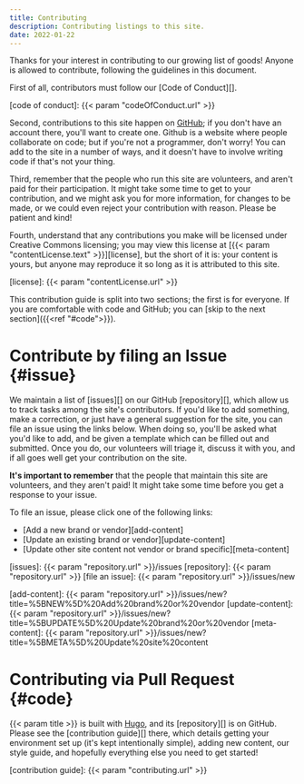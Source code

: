 ```yaml
---
title: Contributing
description: Contributing listings to this site.
date: 2022-01-22
---
```


Thanks for your interest in contributing to our growing list of goods! Anyone is
allowed to contribute, following the guidelines in this document.

First of all, contributors must follow our [Code of Conduct][].

[code of conduct]: {{< param "codeOfConduct.url" >}}

Second, contributions to this site happen on [GitHub][]; if you don't have an
account there, you'll want to create one. Github is a website where people
collaborate on code; but if you're not a programmer, don't worry! You can add to
the site in a number of ways, and it doesn't have to involve writing code if
that's not your thing.

[github]: https://github.com/

Third, remember that the people who run this site are volunteers, and aren't
paid for their participation. It might take some time to get to your
contribution, and we might ask you for more information, for changes to be made,
or we could even reject your contribution with reason. Please be patient and
kind!

Fourth, understand that any contributions you make will be licensed under
Creative Commons licensing; you may view this license at [{{< param
"contentLicense.text" >}}][license], but the short of it is: your content
is yours, but anyone may reproduce it so long as it is attributed to this site.

[license]: {{< param "contentLicense.url" >}}

This contribution guide is split into two sections; the first is for everyone.
If you are comfortable with code and GitHub; you can [skip to the next
section]({{<ref "#code">}}).

# Contribute by filing an Issue {#issue}

We maintain a list of [issues][] on our GitHub [repository][], which allow us to
track tasks among the site's contributors. If you'd like to add something, make
a correction, or just have a general suggestion for the site, you can file an
issue using the links below. When doing so, you'll be asked what you'd like to
add, and be given a template which can be filled out and submitted. Once you do,
our volunteers will triage it, discuss it with you, and if all goes well get
your contribution on the site.

**It's important to remember** that the people that maintain this site are
volunteers, and they aren't paid! It might take some time before you get a
response to your issue.

To file an issue, please click one of the following links:

* [Add a new brand or vendor][add-content]
* [Update an existing brand or vendor][update-content]
* [Update other site content not vendor or brand specific][meta-content]

[issues]: {{< param "repository.url" >}}/issues
[repository]: {{< param "repository.url" >}}
[file an issue]: {{< param "repository.url" >}}/issues/new

[add-content]: {{< param "repository.url" >}}/issues/new?title=%5BNEW%5D%20Add%20brand%20or%20vendor
[update-content]: {{< param "repository.url" >}}/issues/new?title=%5BUPDATE%5D%20Update%20brand%20or%20vendor
[meta-content]: {{< param "repository.url" >}}/issues/new?title=%5BMETA%5D%20Update%20site%20content

# Contributing via Pull Request {#code}

{{< param title >}} is built with [Hugo][], and its [repository][] is on GitHub.
Please see the [contribution guide][] there, which details getting your
environment set up (it's kept intentionally simple), adding new content, our
style guide, and hopefully everything else you need to get started!

[hugo]: https://gohugo.io
[contribution guide]: {{< param "contributing.url" >}}
